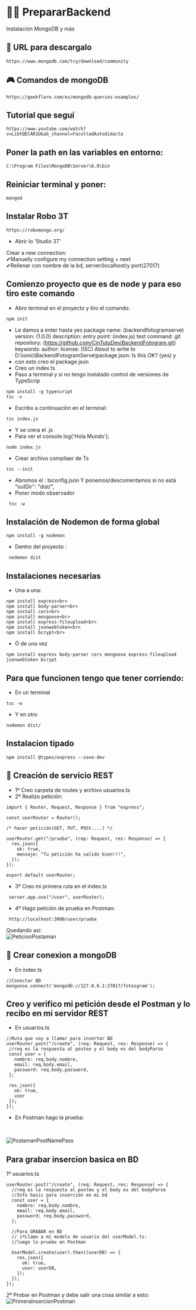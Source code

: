 # 👩‍💻 PrepararBackend
Instalación MongoDB y más

## 🧲 URL para descargalo

```
https://www.mongodb.com/try/download/community
```
## 🎮 Comandos de mongoDB
```
https://geekflare.com/es/mongodb-queries-examples/
```
## Tutorial que seguí

```
https://www.youtube.com/watch?v=LibtQECAR1U&ab_channel=FacultadAutodidacta
```
## Poner la path en las variables en entorno: 
```
C:\Program Files\MongoDB\Server\6.0\bin
```
## Reiniciar terminal y poner: 
```
mongod
```
## Instalar Robo 3T

```
https://robomongo.org/
```
* Abrir lo 'Studio 3T'

Crear a new connection:<br>
 ✔Manuelly configure my connection setting + next <br>
 ✔Rellenar con nombre de la bd, server(localhost)y port(27017)

## Comienzo proyecto que es de node y para eso tiro este comando

* Abro terminal en el proyecto y tiro el comando:
```
npm init
```
* Le damos a enter hasta yes 
package name: (backendfotogramserve)
version: (1.0.0)
description:
entry point: (index.js)
test command:
git repository: (https://github.com/CinTutuDev/BackendFotogram.git)
keywords:
author:
license: (ISC)
About to write to D:\ionic\BackendFotogramServe\package.json:
Is this OK? (yes) y
* con esto creo el package.json
* Creo un index.ts 
* Paso a terminal y si no tengo instalado control de versiones de TypeScrip 
```
npm install -g typescript
tsc -v
```
* Escribo a continuaciòn en el terminal:
```
tsc index.js
```
* Y se crera el .js
* Para ver el console.log('Hola Mundo');
 ```
node index.js
```
* Crear archivo compilaer de Ts
```
tsc --init
```
* Abromos el : tsconfig.json Y ponemos/descomentamos si no está 
 "outDir": "dist/",  
* Poner modo observador
```
 tsc -w
 ```
 
 ## Instalación de Nodemon de forma global
 
 ```
 npm install -g nodemon
 ``` 
 * Dentro del proyecto :
 ```
  nodemon dist
  ```
## Instalaciones necesarias
* Una a una:
```
npm install express<br>
npm install body-parser<br>
npm install cors<br>
npm install mongoose<br>
npm install express-fileupload<br>
npm install jsonwebtoken<br>
npm install bcrypt<br>
```
 * Ó de una vez
 ```
npm install express body-parser cors mongoose express-fileupload jsonwebtoken bcrypt
```
## Para que funcionen tengo que tener corriendo:
* En un terminal
```
tsc -w 
```
* Y en otro 
```
nodemon dist/
```
## Instalacion tipado
```
npm install @types/express --save-dev
```

## 🧵 Creación de servicio REST

* 1º Creo carpeta de routes y archivo usuarios.ts
* 2º Realizo petición:
```
import { Router, Request, Response } from "express";

const userRouter = Router();

/* hacer petición(GET, PUT, POSt....) */

userRouter.get("/prueba", (rep: Request, res: Response) => {
  res.json({
    ok: true,
    mensaje: "Tu petición ha salido bien!!!",
  });
});

export default userRouter;
``` 
* 3º Creo mi primera ruta en el index.ts
```
 server.app.use("/user", userRouter);
```
 * 4º Hago petición de prueba en Postman:
 
```
 http://localhost:3000/user/prueba
``` 
 Quedando así:
 <br>
 ![PeticionPostaman](https://user-images.githubusercontent.com/71487857/222087197-0c8ad51c-d748-4b55-85b8-d9ddd9c11c34.png)

 ## 🔌 Crear conexion a mongoDB 
 * En index.ts
 ```
 //Conectar BD
mongoose.connect('mongodb://127.0.0.1:27017/fotosgram');
```
 ## Creo y verifico mi petición desde el Postman y lo recibo en mi servidor REST
 * En usuarios.ts
 ```
 //Ruta que voy a llamar para insertar BD
userRouter.post("/create", (req: Request, res: Response) => {
  //req es la respuesta al posteo y el body es del bodyParse
  const user = {
    nombre: req.body.nombre,
    email: req.body.email,
    password: req.body.password,
  };

  res.json({
    ok: true,
    user
  });
});
```
* En Postman hago la prueba: 
<br>
 
![PostamanPostNamePass](https://user-images.githubusercontent.com/71487857/222143987-d79f9a4d-f380-4bb1-b185-ff3c39ecd51b.PNG)

## Para grabar insercion basica en BD
1º usuarios.ts
```
userRouter.post("/create", (req: Request, res: Response) => {
  //req es la respuesta al posteo y el body es del bodyParse
  //Info basic para inserción en mi bd
  const user = {
    nombre: req.body.nombre,
    email: req.body.email,
    password: req.body.password,
  };

  //Para GRABAR en BD
  // 1ºLlamo a mi modelo de usuario del userModel.ts:
  //luego lo pruebo en Postman

  UserModel.create(user).then((userDB) => {
    res.json({
      ok: true,
      user: userDB,
    });
  });
});
```
2º Probar en Postman y debe salir una cosa similar a esto:
<br>
![PrimeraInsercionPostman](https://user-images.githubusercontent.com/71487857/222168806-331b51ee-81ee-4ff5-ac63-769e2980c76f.png)

